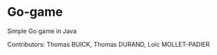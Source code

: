Go-game
=======

Simple Go game in Java

Contributors: Thomas BUICK, Thomas DURAND, Loïc MOLLET-PADIER
